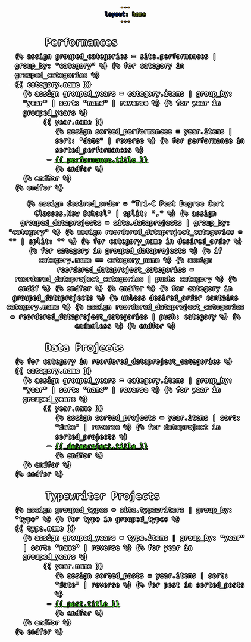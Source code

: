 ```yaml
---
layout: home
---
```

<link rel="shortcut icon" href="/assets/favicon.ico" type="image/x-icon">
<link rel="icon" href="/assets/favicon.ico" type="image/x-icon">

<h2>Performances</h2>
<ul>
{% assign grouped_categories = site.performances | group_by: "category" %}
{% for category in grouped_categories %}
<li class="category">
  {{ category.name }}
  <ul>
    {% assign grouped_years = category.items | group_by: "year" | sort: "name" | reverse %}
    {% for year in grouped_years %}
    <li class="year">
      {{ year.name }}
      <ul>
        {% assign sorted_performances = year.items | sort: "date" | reverse %}
        {% for performance in sorted_performances %}
        <li><a href="{{ performance.url }}">{{ performance.title }}</a></li>
        {% endfor %}
      </ul>
    </li>
    {% endfor %}
  </ul>
</li>
{% endfor %}
</ul>

{% assign desired_order = "Tri-C Post Degree Cert Classes,New School" | split: "," %}
{% assign grouped_dataprojects = site.dataprojects | group_by: "category" %}
{% assign reordered_dataproject_categories = "" | split: "" %}
{% for category_name in desired_order %}
  {% for category in grouped_dataprojects %}
    {% if category.name == category_name %}
      {% assign reordered_dataproject_categories = reordered_dataproject_categories | push: category %}
    {% endif %}
  {% endfor %}
{% endfor %}
{% for category in grouped_dataprojects %}
  {% unless desired_order contains category.name %}
    {% assign reordered_dataproject_categories = reordered_dataproject_categories | push: category %}
  {% endunless %}
{% endfor %}

<h2>Data Projects</h2>
<ul>
{% for category in reordered_dataproject_categories %}
<li class="category">
  {{ category.name }}
  <ul>
    {% assign grouped_years = category.items | group_by: "year" | sort: "name" | reverse %}
    {% for year in grouped_years %}
    <li class="year">
      {{ year.name }}
      <ul>
        {% assign sorted_projects = year.items | sort: "date" | reverse %}
        {% for dataproject in sorted_projects %}
        <li><a href="{{ dataproject.url }}">{{ dataproject.title }}</a></li>
        {% endfor %}
      </ul>
    </li>
    {% endfor %}
  </ul>
</li>
{% endfor %}
</ul>

<h2>Typewriter Projects</h2>
<ul>
  {% assign grouped_types = site.typewriters | group_by: "type" %}
  {% for type in grouped_types %}
  <li class="category">
    {{ type.name }}
    <ul>
      {% assign grouped_years = type.items | group_by: "year" | sort: "name" | reverse %}
      {% for year in grouped_years %}
      <li class="year">
        {{ year.name }}
        <ul>
          {% assign sorted_posts = year.items | sort: "date" | reverse %}
          {% for post in sorted_posts %}
          <li><a href="{{ post.url }}">{{ post.title }}</a></li>
          {% endfor %}
        </ul>
      </li>
      {% endfor %}
    </ul>
  </li>
  {% endfor %}
</ul>

<div id="scrollTrack">
  <div id="verticalScrollProgress"></div>
</div>

<style>
#scrollTrack {
  position: fixed;
  top: 25%;
  left: 50%;
  transform: translateX(-700px);
  width: 5px;
  height: 50%;
  background-color: rgba(255, 255, 255, 0.1);
  z-index: 9998;
}

#verticalScrollProgress {
  position: absolute;
  top: 0;
  left: 0;
  width: 100%;
  height: 0%;
  background-color: #5bff32;
  z-index: 9999;
}

body {
  color: white;
  font-family: monospace;
  font-size: 18px;
  line-height: 1.4;
  margin: 0;
  min-height: 100%;
  overflow-wrap: break-word;
  background-image: url('/assets/darkbgcolor.jpg'); 
  background-size: cover; 
  background-position: center; 
  background-attachment: fixed; 
  text-align: center;
  text-shadow: 
  0 0 0 black,
  1px 0 0 black,
  -1px 0 0 black,
  0 1px 0 black,
  0 -1px 0 black,
  1px 1px 0 black,
  -1px -1px 0 black,
  1px -1px 0 black,
  -1px 1px 0 black,
  2px 0 0 black,
  -2px 0 0 black,
  0 2px 0 black,
  0 -2px 0 black;
}

ul {
  display: inline-block;
  text-align: left;
  margin: 0 auto;
  padding-left: 1.5em;
  list-style-position: outside;
  
}

h2 + ul {
  margin-top: 0;
}

ul ul, ul ul ul {
  display: block;
  margin-left: 0;
  padding-left: 1.2em;
  position: relative;
}

h2, h3 {
  text-align: left;
  padding-left: 4em;
  margin-top: 1em;
  margin-bottom: 0.2em;
}

h1 {
  text-align: left;
  padding-left: 3em;
  margin-top: 1em;
  margin-bottom: 0.2em;
}

.category {
  font-size: 18px;
  font-weight: bold;
  list-style-type: disc;
  margin-top: 1em;
}

ul > .category:first-child {
  margin-top: 0;
  font-size: 18px;
}

h2 + ul .category {
  margin-top: 1.5em;
}

.year {
  font-size: 18px;
  font-weight: normal;
  margin-left: 3em;
  list-style-type: circle;
}

ul ul ul {
  list-style-type: none;
  padding-left: 1.8em;
}

ul ul ul li {
  position: relative;
}

ul ul ul li::before {
  content: "– ";
  color: rgba(255, 255, 255, 1);
  position: absolute;
  left: -1.2em;
}

a {
  color: rgb(91, 255, 50);
  text-decoration: underline;
}
</style>

<script>
window.onscroll = function() {
  const track = document.getElementById("scrollTrack");
  const bar = document.getElementById("verticalScrollProgress");
  
  const scrollTop = document.documentElement.scrollTop || document.body.scrollTop;
  const scrollHeight = document.documentElement.scrollHeight - document.documentElement.clientHeight;
  const scrollPercent = (scrollTop / scrollHeight) * 100;
  
  // Keep the green bar inside the track
  bar.style.height = scrollPercent + "%";
};
</script>
